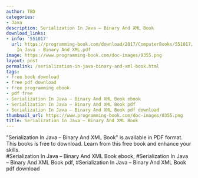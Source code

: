 ```yaml
---
author: TBD
categories:
- Java
description: Serialization In Java – Binary And XML Book
download_links:
- info: '551017'
  url: https://programming-book.com/download/2017/ComputerBooks/551017/Serialization
    In Java - Binary And XML.pdf
image: https://www.programming-book.com/doc-images/8355.png
layout: post
permalink: /serialization-in-java-binary-and-xml-book.html
tags:
- free book download
- free pdf download
- free programming ebook
- pdf free
- Serialization In Java – Binary And XML Book ebook
- Serialization In Java – Binary And XML Book pdf
- Serialization In Java – Binary And XML Book pdf download
thumbnail_url: https://www.programming-book.com/doc-images/8355.png
title: Serialization In Java – Binary And XML Book
---
```


 
<div class="item-desc text-justify">
  "Serialization In Java – Binary And XML Book" is available in PDF format. This books is free to download. Learn from this free book and enhance your skills.
  <br>
  #Serialization In Java – Binary And XML Book ebook, #Serialization In Java – Binary And XML Book pdf, #Serialization In Java – Binary And XML Book pdf download
</div>
